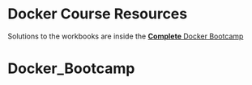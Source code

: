 # Docker Course Resources

Solutions to the workbooks are inside the [**Complete** Docker Bootcamp](https://udemy-redirect-app.herokuapp.com/docker)
# Docker_Bootcamp
